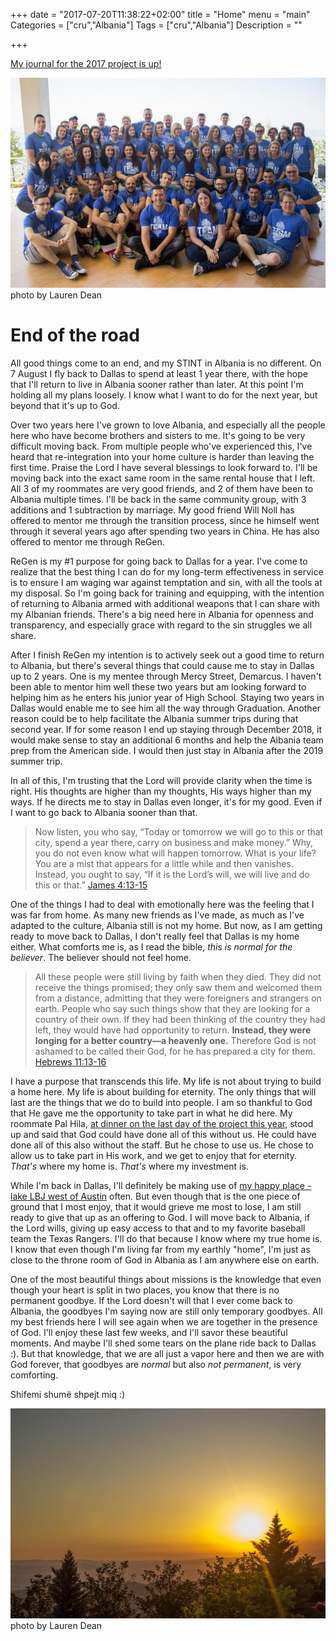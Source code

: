 +++
date = "2017-07-20T11:38:22+02:00"
title = "Home"
menu = "main"
Categories = ["cru","Albania"]
Tags = ["cru","Albania"]
Description = ""

+++

[My journal for the 2017 project is up!](/albania/2017)

<div>
  <a href="/albania/2017">
    <img src="/.640x/images/2017/2017_07_retreat.jpg" alt="Summer retreat group">
  </a>
  <span class="attribution">photo by Lauren Dean</span>
</div>

# End of the road

All good things come to an end, and my STINT in Albania is no different.  On 7 August I fly back to Dallas to spend at least 1 year there, with the hope that I'll return to live in Albania sooner rather than later.  At this point I'm holding all my plans loosely.  I know what I want to do for the next year, but beyond that it's up to God.

Over two years here I've grown to love Albania, and especially all the people here who have become brothers and sisters to me.  It's going to be very difficult moving back.  From multiple people who've experienced this, I've heard that re-integration into your home culture is harder than leaving the first time.  Praise the Lord I have several blessings to look forward to.  I'll be moving back into the exact same room in the same rental house that I left.  All 3 of my roommates are very good friends, and 2 of them have been to Albania multiple times.  I'll be back in the same community group, with 3 additions and 1 subtraction by marriage.  My good friend Will Noll has offered to mentor me through the transition process, since he himself went through it several years ago after spending two years in China.  He has also offered to mentor me through ReGen.

ReGen is my #1 purpose for going back to Dallas for a year.  I've come to realize that the best thing I can do for my long-term effectiveness in service is to ensure I am waging war against temptation and sin, with all the tools at my disposal.  So I'm going back for training and equipping, with the intention of returning to Albania armed with additional weapons that I can share with my Albanian friends.  There's a big need here in Albania for openness and transparency, and especially grace with regard to the sin struggles we all share.

After I finish ReGen my intention is to actively seek out a good time to return to Albania, but there's several things that could cause me to stay in Dallas up to 2 years.  One is my mentee through Mercy Street, Demarcus.  I haven't been able to mentor him well these two years but am looking forward to helping him as he enters his junior year of High School.  Staying two years in Dallas would enable me to see him all the way through Graduation.  Another reason could be to help facilitate the Albania summer trips during that second year.  If for some reason I end up staying through December 2018, it would make sense to stay an additional 6 months and help the Albania team prep from the American side.  I would then just stay in Albania after the 2019 summer trip.

In all of this, I'm trusting that the Lord will provide clarity when the time is right.  His thoughts are higher than my thoughts, His ways higher than my ways.  If he directs me to stay in Dallas even longer, it's for my good.  Even if I want to go back to Albania sooner than that.

> Now listen, you who say, “Today or tomorrow we will go to this or that city,
> spend a year there, carry on business and make money.”  Why, you do not even know
> what will happen tomorrow. What is your life? You are a mist that appears for 
> a little while and then vanishes. Instead, you ought to say, “If it is the 
> Lord’s will, we will live and do this or that.”
> <span class="source"><a href="http://biblehub.com/niv/james/4.htm">James 4:13-15</a></span>

One of the things I had to deal with emotionally here was the feeling that I was far from home.  As many new friends as I've made, as much as I've adapted to the culture, Albania still is not my home.  But now, as I am getting ready to move back to Dallas, I don't really feel that Dallas is my home either.  What comforts me is, as I read the bible, _this is normal for the believer_.  The believer should not feel home.

> All these people were still living by faith when they died. They did not 
> receive the things promised; they only saw them and welcomed them from a 
> distance, admitting that they were foreigners and strangers on earth. 
> People who say such things show that they are looking for a country of 
> their own. If they had been thinking of the country they had left, they
> would have had opportunity to return. __Instead, they were longing for a 
> better country—a heavenly one.__ Therefore God is not ashamed to be called
> their God, for he has prepared a city for them.
> <span class="source"><a href="http://biblehub.com/niv/hebrews/11.htm">Hebrews 11:13-16</a></span>

I have a purpose that transcends this life.  My life is not about trying to build a home here.  My life is about building for eternity.  The only things that will last are the things that we do to build into people.  I am so thankful to God that He gave me the opportunity to take part in what he did here.  My roommate Pal Hila, [at dinner on the last day of the project this year](/albania/2017/#day-8), stood up and said that God could have done all of this without us.  He could have done all of this also without the staff.  But he chose to use us.  He chose to allow us to take part in His work, and we get to enjoy that for eternity.  _That's_ where my home is.  _That's_ where my investment is.

While I'm back in Dallas, I'll definitely be making use of [my happy place - lake LBJ west of Austin](/post/2016/05_my_happy_place) often.  But even though that is the one piece of ground that I most enjoy, that it would grieve me most to lose, I am still ready to give that up as an offering to God.  I will move back to Albania, if the Lord wills, giving up easy access to that and to my favorite baseball team the Texas Rangers.  I'll do that because I know where my true home is.  I know that even though I'm living far from my earthly "home", I'm just as close to the throne room of God in Albania as I am anywhere else on earth.

One of the most beautiful things about missions is the knowledge that even though your heart is split in two places, you know that there is no permanent goodbye.  If the Lord doesn't will that I ever come back to Albania, the goodbyes I'm saying now are still only temporary goodbyes.  All my best friends here I will see again when we are together in the presence of God.  I'll enjoy these last few weeks, and I'll savor these beautiful moments.  And maybe I'll shed some tears on the plane ride back to Dallas :).  But that knowledge, that we are all just a vapor here and then we are with God forever, that goodbyes are _normal_ but also _not permanent_, is very comforting.

Shifemi shumë shpejt miq :)


<div>
  <img src="/.640x/images/2017/project/sunset.jpg" alt="Summer retreat group">
  <span class="attribution">photo by Lauren Dean</span>
</div>
